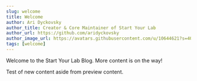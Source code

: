 ```yaml
---
slug: welcome
title: Welcome
author: Ari Dyckovsky
author_title: Creator & Core Maintainer of Start Your Lab
author_url: https://github.com/aridyckovsky
author_image_url: https://avatars.githubusercontent.com/u/10644621?s=400&v=4
tags: [welcome]
---
```


Welcome to the Start Your Lab Blog. More content is on the way!

<!--truncate-->

Test of new content aside from preview content.
